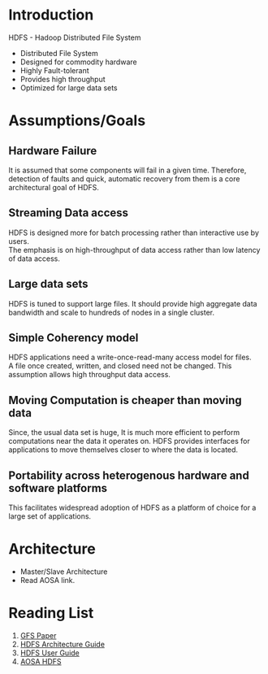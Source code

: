 # Introduction
HDFS - Hadoop Distributed File System

- Distributed File System
- Designed for commodity hardware
- Highly Fault-tolerant
- Provides high throughput
- Optimized for large data sets

# Assumptions/Goals
## Hardware Failure
It is assumed that some components will fail in a given time.  Therefore, detection of faults and quick, automatic recovery from them is a core architectural goal of HDFS.

## Streaming Data access
HDFS is designed more for batch processing rather than interactive use by users.  
The emphasis is on high-throughput of data access rather than low latency of data access.

## Large data sets
HDFS is tuned to support large files. It should provide high aggregate data bandwidth and scale to hundreds of nodes in a single cluster.

## Simple Coherency model
HDFS applications need a write-once-read-many access model for files.  
A file once created, written, and closed need not be changed. This assumption allows high throughput data access.

## Moving Computation is cheaper than moving data
Since, the usual data set is huge, It is much more efficient to perform computations near the data it operates on. HDFS provides interfaces for applications to move themselves closer to where the data is located.

## Portability across heterogenous hardware and software platforms
This facilitates widespread adoption of HDFS as a platform of choice for a large set of applications.

# Architecture
- Master/Slave Architecture
- Read AOSA link.

# Reading List

1. [GFS Paper](https://static.googleusercontent.com/media/research.google.com/en//archive/gfs-sosp2003.pdf)
1. [HDFS Architecture Guide](http://hadoop.apache.org/docs/r2.6.0/hadoop-project-dist/hadoop-hdfs/HdfsDesign.html)
1. [HDFS User Guide](http://hadoop.apache.org/docs/r2.6.0/hadoop-project-dist/hadoop-hdfs/HdfsUserGuide.html)
1. [AOSA HDFS](http://www.aosabook.org/en/hdfs.html)